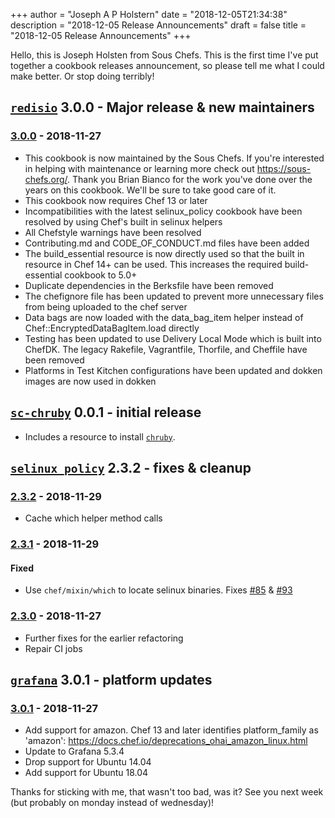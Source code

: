 +++
author = "Joseph A P Holstern"
date = "2018-12-05T21:34:38"
description = "2018-12-05 Release Announcements"
draft = false
title = "2018-12-05 Release Announcements"
+++

Hello, this is Joseph Holsten from Sous Chefs. This is the first time I've put together a cookbook releases announcement, so please tell me what I could make better. Or stop doing terribly!

## [`redisio`](https://supermarket.chef.io/cookbooks/redisio) 3.0.0 - Major release & new maintainers

### [3.0.0](https://github.com/sous-chefs/redisio/compare/v2.7.2...v3.0.0) - 2018-11-27

- This cookbook is now maintained by the Sous Chefs. If you're interested in helping with maintenance or learning more check out <https://sous-chefs.org/>. Thank you Brian Bianco for the work you've done over the years on this cookbook. We'll be sure to take good care of it.
- This cookbook now requires Chef 13 or later
- Incompatibilities with the latest selinux_policy cookbook have been resolved by using Chef's built in selinux helpers
- All Chefstyle warnings have been resolved
- Contributing.md and CODE_OF_CONDUCT.md files have been added
- The build_essential resource is now directly used so that the built in resource in Chef 14+ can be used. This increases the required build-essential cookbook to 5.0+
- Duplicate dependencies in the Berksfile have been removed
- The chefignore file has been updated to prevent more unnecessary files from being uploaded to the chef server
- Data bags are now loaded with the data_bag_item helper instead of Chef::EncryptedDataBagItem.load directly
- Testing has been updated to use Delivery Local Mode which is built into ChefDK. The legacy Rakefile, Vagrantfile, Thorfile, and Cheffile have been removed
- Platforms in Test Kitchen configurations have been updated and dokken images are now used in dokken

## [`sc-chruby`](https://supermarket.chef.io/cookbooks/sc-chruby) 0.0.1 - initial release

- Includes a resource to install [`chruby`](https://github.com/postmodern/chruby).

## [`selinux_policy`](https://supermarket.chef.io/cookbooks/selinux_policy) 2.3.2 - fixes & cleanup

### [2.3.2](https://github.com/sous-chefs/selinux_policy/compare/v2.3.1...v2.3.2) - 2018-11-29

- Cache which helper method calls

### [2.3.1](https://github.com/sous-chefs/selinux_policy/compare/v2.3.0...v2.3.1) - 2018-11-29

#### Fixed

- Use `chef/mixin/which` to locate selinux binaries. Fixes [#85](https://github.com/sous-chefs/selinux_policy/issues/85) & [#93](https://github.com/sous-chefs/selinux_policy/issues/93)

### [2.3.0](https://github.com/sous-chefs/selinux_policy/compare/v2.2.0...v2.3.0) - 2018-11-27

- Further fixes for the earlier refactoring
- Repair CI jobs

## [`grafana`](https://supermarket.chef.io/cookbooks/grafana) 3.0.1 - platform updates

### [3.0.1](https://github.com/sous-chefs/grafana/compare/v3.0.0...v3.0.1) - 2018-11-27

- Add support for amazon. Chef 13 and later identifies platform_family as 'amazon': <https://docs.chef.io/deprecations_ohai_amazon_linux.html>
- Update to Grafana 5.3.4
- Drop support for Ubuntu 14.04
- Add support for Ubuntu 18.04

Thanks for sticking with me, that wasn't too bad, was it? See you next week (but probably on monday instead of wednesday)!

